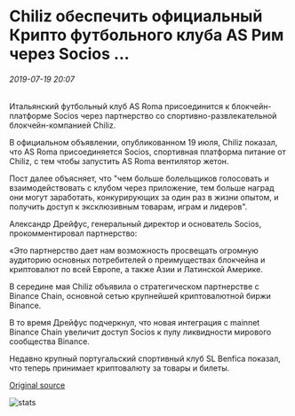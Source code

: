 # Chiliz обеспечить официальный Крипто футбольного клуба AS Рим через Socios ...

###### 2019-07-19 20:07

Итальянский футбольный клуб AS Roma присоединится к блокчейн-платформе Socios через партнерство со спортивно-развлекательной блокчейн-компанией Chiliz.

В официальном объявлении, опубликованном 19 июля, Chiliz показал, что AS Roma присоединяется Socios, спортивная платформа питание от Chiliz, с тем чтобы запустить AS Roma вентилятор жетон.

Пост далее объясняет, что "чем больше болельщиков голосовать и взаимодействовать с клубом через приложение, тем больше наград они могут заработать, конкурирующих за один раз в жизни опытом, и получить доступ к эксклюзивным товарам, играм и лидеров".

Александр Дрейфус, генеральный директор и основатель Socios, прокомментировал партнерство:

«Это партнерство дает нам возможность просвещать огромную аудиторию основных потребителей о преимуществах блокчейна и криптовалют по всей Европе, а также Азии и Латинской Америке.

В середине мая Chiliz объявила о стратегическом партнерстве с Binance Chain, основной сетью крупнейшей криптовалютной биржи Binance.

В то время Дрейфус подчеркнул, что новая интеграция с mainnet Binance Chain увеличит доступ Socios к пулу ликвидности мирового сообщества Binance.

Недавно крупный португальский спортивный клуб SL Benfica показал, что теперь принимает криптовалюту за товары и билеты.

[Original source](https://cointelegraph.com/news/chiliz-to-provide-official-crypto-of-football-club-as-rome-via-socios)

![stats](https://c.statcounter.com/11760860/0/a89fa40b/1/ "stats")